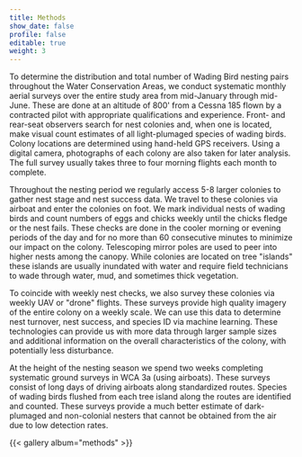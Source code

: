 ```yaml
---
title: Methods
show_date: false
profile: false
editable: true
weight: 3
---
```


To determine the distribution and total number of Wading Bird nesting pairs throughout the Water Conservation Areas, we conduct systematic monthly aerial surveys over the entire study area from mid-January through mid-June. These are done at an altitude of 800' from a Cessna 185 flown by a contracted pilot with appropriate qualifications and experience. Front- and rear-seat observers search for nest colonies and, when one is located, make visual count estimates of all light-plumaged species of wading birds. Colony locations are determined using hand-held GPS receivers. Using a digital camera, photographs of each colony are also taken for later analysis. The full survey usually takes three to four morning flights each month to complete. 

Throughout the nesting period we regularly access 5-8 larger colonies to gather nest stage and nest success data. We travel to these colonies via airboat and enter the colonies on foot. We mark individual nests of wading birds and count numbers of eggs and chicks weekly until the chicks fledge or the nest fails. These checks are done in the cooler morning or evening periods of the day and for no more than 60 consecutive minutes to minimize our impact on the colony. Telescoping mirror poles are used to peer into higher nests among the canopy. While colonies are located on tree "islands" these islands are usually inundated with water and require field technicians to wade through water, mud, and sometimes thick vegetation.

To coincide with weekly nest checks, we also survey these colonies via weekly UAV or "drone" flights. These surveys provide high quality imagery of the entire colony on a weekly scale. We can use this data to determine nest turnover, nest success, and species ID via machine learning. These technologies can provide us with more data through larger sample sizes and additional information on the overall characteristics of the colony, with potentially less disturbance. 

At the height of the nesting season we spend two weeks completing systematic ground surveys in WCA 3a (using airboats). These surveys consist of long days of driving airboats along standardized routes. Species of wading birds flushed from each tree island along the routes are identified and counted. These surveys provide a much better estimate of dark-plumaged and non-colonial nesters that cannot be obtained from the air due to low detection rates.

{{< gallery album="methods" >}}
